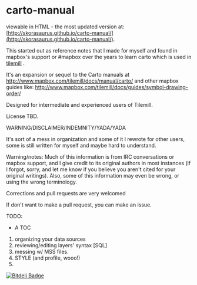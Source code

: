 carto-manual
============
viewable in HTML - the most updated version at: [http://skorasaurus.github.io/carto-manual/](http://skorasaurus.github.io/carto-manual/).

This started out as reference notes that I made for myself and found in mapbox's support or #mapbox over the years 
to learn carto which is used in [tilemill](http://mapbox.com/tilemill) . 


It's an expansion or sequel to the Carto manuals at http://www.mapbox.com/tilemill/docs/manual/carto/ and other mapbox guides like: 
http://www.mapbox.com/tilemill/docs/guides/symbol-drawing-order/ 


Designed for intermediate and experienced users of Tilemill. 

License TBD. 

WARNING/DISCLAIMER/INDEMNITY/YADA/YADA

It's sort of a mess in organization and some of it I rewrote for other users, some is still written for myself and maybe 
hard to understand.  

Warning/notes: 
Much of this information is from IRC conversations or mapbox support, and I give credit to its original authors in most instances (if I forgot, sorry, and let me know if you believe you aren't cited for your original writings). 
Also, some of this information may even be wrong, or using the wrong terminology.


Corrections and pull requests are very welcomed 

If don't want to make a pull request, you can make an issue. 


TODO: 

- A TOC 
 1. organizing your data sources 
 2.  reviewing/editing layers' syntax [SQL] 
 3. messing w/ MSS files. 
 4.  STYLE (and profile, wooo!)
 5. 


[![Bitdeli Badge](https://d2weczhvl823v0.cloudfront.net/skorasaurus/carto-manual/trend.png)](https://bitdeli.com/free "Bitdeli Badge")

